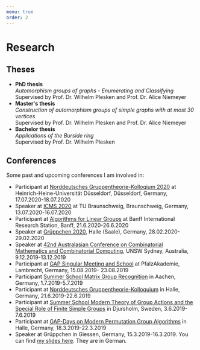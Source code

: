 ```yaml
---
menu: true
order: 2
---
```


# Research

## Theses
* **PhD thesis**    
 *Automorphism groups of graphs - Enumerating and Classifying*  
  Supervised by Prof. Dr. Wilhelm Plesken and Prof. Dr. Alice Niemeyer
* **Master's thesis**     
  *Construction of automorphism groups of simple graphs with at most 30 vertices*   
  Supervised by Prof. Dr. Wilhelm Plesken and Prof. Dr. Alice Niemeyer
* **Bachelor thesis**  
  *Applications of the Burside ring*  
  Supervised by Prof. Dr. Wilhelm Plesken

## Conferences
Some past and upcoming conferences I am involved in: 
* Participant at [Norddeutsches Gruppentheorie-Kolloqium 2020](http://reh.math.uni-duesseldorf.de/~internet/NDGK2020/) at Heinrich-Heine-Universität Düsseldorf, Düsseldorf,
Germany, 17.07.2020-18.07.2020
* Speaker at [ICMS 2020](http://www.iaa.tu-bs.de/AppliedAlgebra/ICMS2020/ICMS2020.html) at TU Braunschweig, Braunschweig, Germany, 13.07.2020-16.07.2020
* Participant at [Algorithms for Linear Groups](https://www.birs.ca/events/2020/5-day-workshops/20w5040) at Banff International Research Station, Banff, 21.6.2020-26.6.2020
* Speaker at [Grüppchen 2020](https://www2.mathematik.uni-halle.de/waldecker/), Halle (Saale), Germany, 28.02.2020-29.02.2020 
* Speaker at [42nd Australasian Conference on Combinatorial Mathematics and Combinatorial
Computing](https://conferences.maths.unsw.edu.au/event/3/), UNSW Sydney, Australia, 9.12.2019-13.12.2019
* Participant at [GAP Singular Meeting and School](https://opendreamkit.org/meetings/2019-04-02-GAPSingularMeeting/) at
PfalzAkademie, Lambrecht, Germany, 15.08.2019- 23.08.2019
* Participant [Summer School Matrix Group Recognition](https://lbfm-rwth.github.io/Summer-School-MGRP/) in Aachen, Germany, 1.7.2019-5.7.2019
* Participant at [Norddeutsches Gruppentheorie-Kolloquium](https://algebra.mathematik.uni-halle.de/ndgk_2019/) in Halle,
Germany, 21.6.2019-22.6.2019
* Participant at [Summer School Modern Theory of Group Actions and the Special Role of Finite Simple Groups](https://ewmems2019mli.sciencesconf.org/) in Djursholm, Sweden, 3.6.2019-7.6.2019
* Participant at [GAP-Days on Modern Permutation Group Algorithms](https://www.gapdays.de/gapdays2019-spring/) in Halle, Germany, 18.3.2019-22.3.2019
* Speaker at Grüppchen in Giessen, Germany, 15.3.2019-16.3.2019. You can find [my slides here]({{site.url}}/assets/Grueppchen_2019_Bernhardt.pdf). They are in German.
